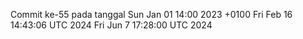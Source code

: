 Commit ke-55 pada tanggal Sun Jan 01 14:00 2023 +0100
Fri Feb 16 14:43:06 UTC 2024
Fri Jun  7 17:28:00 UTC 2024
